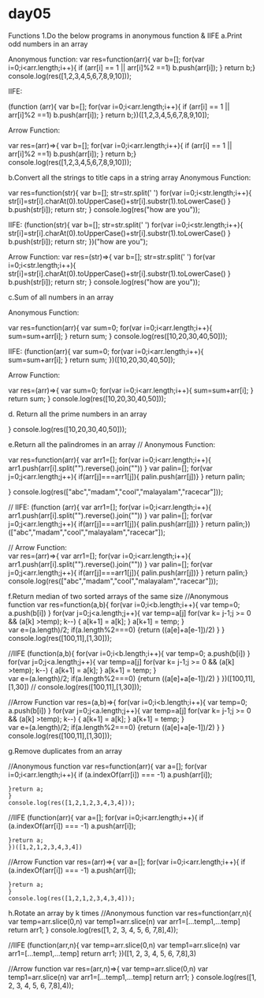 # day05
Functions
1.Do the below programs in anonymous function & IIFE
   a.Print odd numbers in an array
   
  Anonymous function:
  var res=function(arr){
  var b=[];
  for(var i=0;i<arr.length;i++){
  if (arr[i] == 1 || arr[i]%2 ==1)
   b.push(arr[i]);
  }
  return b;}
  console.log(res([1,2,3,4,5,6,7,8,9,10]));
  
  IIFE:
  
(function (arr){
  var b=[];
  for(var i=0;i<arr.length;i++){
  if (arr[i] == 1 || arr[i]%2 ==1)
   b.push(arr[i]);
  }
  return b;})([1,2,3,4,5,6,7,8,9,10]);
  
  Arrow Function:
    
var res=(arr)=>{
  var b=[];
  for(var i=0;i<arr.length;i++){
  if (arr[i] == 1 || arr[i]%2 ==1)
   b.push(arr[i]);
  }
  return b;}
  console.log(res([1,2,3,4,5,6,7,8,9,10]));
  
b.Convert all the strings to title caps in a string array
Anonymous Function:

var res=function(str){
  var b=[];
  str=str.split(' ')
  for(var i=0;i<str.length;i++){
  str[i]=str[i].charAt(0).toUpperCase()+str[i].substr(1).toLowerCase() }
   b.push(str[i]);
return str;
  }
  console.log(res("how are you"));
  
  IIFE:
  (function(str){
  var b=[];
  str=str.split(' ')
  for(var i=0;i<str.length;i++){
  str[i]=str[i].charAt(0).toUpperCase()+str[i].substr(1).toLowerCase() }
   b.push(str[i]);
return str;
  })("how are you");

Arrow Function:
var res=(str)=>{
  var b=[];
  str=str.split(' ')
  for(var i=0;i<str.length;i++){
  str[i]=str[i].charAt(0).toUpperCase()+str[i].substr(1).toLowerCase() }
   b.push(str[i]);
return str;
  }
  console.log(res("how are you"));
  
 
c.Sum of all numbers in an array

Anonymous Function:

 var res=function(arr){
  var sum=0;
  for(var i=0;i<arr.length;i++){
   sum=sum+arr[i];
    }  return sum; 
  }
  console.log(res([10,20,30,40,50]));

IIFE:
  (function(arr){
  var sum=0;
  for(var i=0;i<arr.length;i++){
   sum=sum+arr[i];
    }  return sum; 
  })([10,20,30,40,50]);
    
Arrow Function:

 var res=(arr)=>{
  var sum=0;
  for(var i=0;i<arr.length;i++){
   sum=sum+arr[i];
    }  return sum; 
    }
  console.log(res([10,20,30,40,50]));
  
 d. Return all the prime numbers in an array

  
    
    
    
  }
  console.log(res([10,20,30,40,50]));
  
  
  e.Return all the palindromes in an array
  // Anonymous Function:

 var res=function(arr){
    var arr1=[];
    for(var i=0;i<arr.length;i++){
    arr1.push(arr[i].split("").reverse().join(""))
     }
  var palin=[];
for(var j=0;j<arr.length;j++){ 
  if(arr[j]===arr1[j]){
    palin.push(arr[j])} }
 return palin;

 }
  console.log(res(["abc","madam","cool","malayalam","racecar"]));
  
//  IIFE:
(function (arr){
      var arr1=[];
    for(var i=0;i<arr.length;i++){
    arr1.push(arr[i].split("").reverse().join(""))
     }
  var palin=[];
for(var j=0;j<arr.length;j++){ 
  if(arr[j]===arr1[j]){
    palin.push(arr[j])} }
 return palin;})(["abc","madam","cool","malayalam","racecar"]);
 
// Arrow Function:  
var res=(arr)=>{
      var arr1=[];
    for(var i=0;i<arr.length;i++){
    arr1.push(arr[i].split("").reverse().join(""))
     }
  var palin=[];
for(var j=0;j<arr.length;j++){ 
  if(arr[j]===arr1[j]){
    palin.push(arr[j])} }
 return palin;}
  console.log(res(["abc","madam","cool","malayalam","racecar"]));
  
  f.Return median of two sorted arrays of the same size
//Anonymous function
 var res=function(a,b){
   for(var i=0;i<b.length;i++){
     var temp=0;
     a.push(b[i])
     }
 for(var j=0;j<a.length;j++){
   var temp=a[j]
   for(var k= j-1;j >= 0 && (a[k] >temp); k--) {
        a[k+1] = a[k];
   }
    a[k+1] = temp;
     }  
     var e=(a.length)/2;
  if(a.length%2===0)
   {return ((a[e]+a[e-1])/2) }
 }
  console.log(res([100,11],[1,30]));
  
  //IIFE
  (function(a,b){
   for(var i=0;i<b.length;i++){
     var temp=0;
     a.push(b[i])
     }
 for(var j=0;j<a.length;j++){
   var temp=a[j]
   for(var k= j-1;j >= 0 && (a[k] >temp); k--) {
        a[k+1] = a[k];
   }
    a[k+1] = temp;
     }  
     var e=(a.length)/2;
  if(a.length%2===0)
   {return ((a[e]+a[e-1])/2) }
 })([100,11],[1,30])
 // console.log(res([100,11],[1,30]));
 
 //Arrow Function
 var res=(a,b)=>{
   for(var i=0;i<b.length;i++){
     var temp=0;
     a.push(b[i])
     }
 for(var j=0;j<a.length;j++){
   var temp=a[j]
   for(var k= j-1;j >= 0 && (a[k] >temp); k--) {
        a[k+1] = a[k];
   }
    a[k+1] = temp;
     }  
     var e=(a.length)/2;
  if(a.length%2===0)
   {return ((a[e]+a[e-1])/2) }
 }
  console.log(res([100,11],[1,30]));
  
  g.Remove duplicates from an array
  
  //Anonymous function
var res=function(arr){
  var a=[];
  for(var i=0;i<arr.length;i++){
 if (a.indexOf(arr[i]) === -1)
            a.push(arr[i]);
    
    }return a;
    }
    console.log(res([1,2,1,2,3,4,3,4]));

//IIFE
(function(arr){
  var a=[];
  for(var i=0;i<arr.length;i++){
 if (a.indexOf(arr[i]) === -1)
            a.push(arr[i]);
    
    }return a;
    })([1,2,1,2,3,4,3,4])
    
//Arrow Function
var res=(arr)=>{
  var a=[];
  for(var i=0;i<arr.length;i++){
 if (a.indexOf(arr[i]) === -1)
            a.push(arr[i]);
    
    }return a;
    }
    console.log(res([1,2,1,2,3,4,3,4]));
  
  h.Rotate an array by k times
//Anonymous function
var res=function(arr,n){
  var temp=arr.slice(0,n)
  var temp1=arr.slice(n)
  var arr1=[...temp1,...temp]
  return arr1;
}
console.log(res([1, 2, 3, 4, 5, 6, 7,8],4));

//IIFE
(function(arr,n){
  var temp=arr.slice(0,n)
  var temp1=arr.slice(n)
  var arr1=[...temp1,...temp]
  return arr1;
})([1, 2, 3, 4, 5, 6, 7,8],3)

//Arrow function
var res=(arr,n)=>{
  var temp=arr.slice(0,n)
  var temp1=arr.slice(n)
  var arr1=[...temp1,...temp]
  return arr1;
}
console.log(res([1, 2, 3, 4, 5, 6, 7,8],4));
